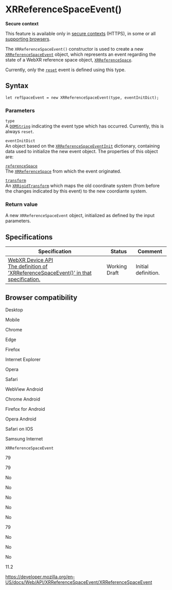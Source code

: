 XRReferenceSpaceEvent()
=======================

**Secure context**

This feature is available only in [secure contexts](https://developer.mozilla.org/en-US/docs/Web/Security/Secure_Contexts) (HTTPS), in some or all [supporting browsers](#browser_compatibility).

The `XRReferenceSpaceEvent()` constructor is used to create a new [`XRReferenceSpaceEvent`](../xrreferencespaceevent) object, which represents an event regarding the state of a WebXR reference space object, [`XRReferenceSpace`](../xrreferencespace).

Currently, only the [`reset`](../xrreferencespace/reset_event) event is defined using this type.

Syntax
------

    let refSpaceEvent = new XRReferenceSpaceEvent(type, eventInitDict);

### Parameters

`type`  
A [`DOMString`](../domstring) indicating the event type which has occurred. Currently, this is always `reset`.

`eventInitDict`  
An object based on the [`XRReferenceSpaceEventInit`](../xrreferencespaceeventinit) dictionary, containing data used to initialize the new event object. The properties of this object are:

[`referenceSpace`](../xrreferencespaceeventinit/referencespace)  
The [`XRReferenceSpace`](../xrreferencespace) from which the event originated.

[`transform`](../xrreferencespaceeventinit/transform)  
An [`XRRigidTransform`](../xrrigidtransform) which maps the old coordinate system (from before the changes indicated by this event) to the new coordiante system.

### Return value

A new `XRReferenceSpaceEvent` object, initialized as defined by the input parameters.

Specifications
--------------

<table><thead><tr class="header"><th>Specification</th><th>Status</th><th>Comment</th></tr></thead><tbody><tr class="odd"><td><a href="https://immersive-web.github.io/webxr/#dom-xrreferencespaceevent-xrreferencespaceevent">WebXR Device API<br />
<span class="small">The definition of 'XRReferenceSpaceEvent()' in that specification.</span></a></td><td><span class="spec-wd">Working Draft</span></td><td>Initial definition.</td></tr></tbody></table>

Browser compatibility
---------------------

Desktop

Mobile

Chrome

Edge

Firefox

Internet Explorer

Opera

Safari

WebView Android

Chrome Android

Firefox for Android

Opera Android

Safari on IOS

Samsung Internet

`XRReferenceSpaceEvent`

79

79

No

No

No

No

No

79

No

No

No

11.2

<a href="https://developer.mozilla.org/en-US/docs/Web/API/XRReferenceSpaceEvent/XRReferenceSpaceEvent" class="_attribution-link">https://developer.mozilla.org/en-US/docs/Web/API/XRReferenceSpaceEvent/XRReferenceSpaceEvent</a>
